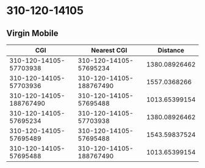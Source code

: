 # 310-120-14105
## Virgin Mobile


| CGI | Nearest CGI | Distance |
|-----|-------------|----------|
| 310-120-14105-57703938 | 310-120-14105-57695234 | 1380.08926462 |
| 310-120-14105-57703936 | 310-120-14105-188767490 | 1557.0368266 |
| 310-120-14105-188767490 | 310-120-14105-57695488 | 1013.65399154 |
| 310-120-14105-57695234 | 310-120-14105-57703938 | 1380.08926462 |
| 310-120-14105-57695489 | 310-120-14105-57695488 | 1543.59837524 |
| 310-120-14105-57695488 | 310-120-14105-188767490 | 1013.65399154 |
